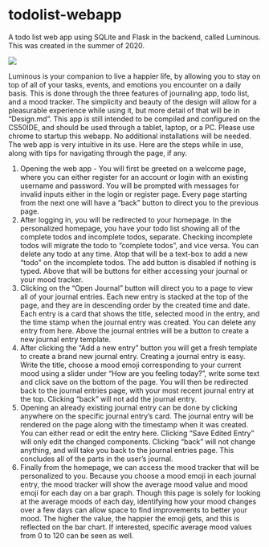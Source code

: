 # todolist-webapp
A todo list web app using SQLite and Flask in the backend, called Luminous. This was created in the summer of 2020.

![](https://github.com/EisakuDanielTanaka/todolist-webapp/blob/main/app.jpg)

Luminous is your companion to live a happier life, by allowing you to stay on top of all of your tasks, events, and emotions you encounter on a daily basis. This is done through the three features of journaling app, todo list, and a mood tracker. The simplicity and beauty of the design will allow for a pleasurable experience while using it, but more detail of that will be in “Design.md”.
This app is still intended to be compiled and configured on the CS50IDE, and should be used through a tablet, laptop, or a PC. Please use chrome to startup this webapp. No additional installations will be needed. The web app is very intuitive in its use. Here are the steps while in use, along with tips for navigating through the page, if any.

1. Opening the web app - You will first be greeted on a welcome page, where you can either register for an account or login with an existing username and password. You will be prompted with messages for invalid inputs either in the login or register page. Every page starting from the next one will have a “back” button to direct you to the previous page.
2. After logging in, you will be redirected to your homepage. In the personalized homepage, you have your todo list showing all of the complete todos and incomplete todos, separate. Checking incomplete todos will migrate the todo to “complete todos”, and vice versa. You can delete any todo at any time. Atop that will be a text-box to add a new “todo” on the incomplete todos. The add button is disabled if nothing is typed.
   Above that will be buttons for either accessing your journal or your mood tracker.
3. Clicking on the “Open Journal” button will direct you to a page to view all of your journal entries. Each new entry is stacked at the top of the page, and they are in descending order by the created time and date. Each entry is a card that shows the title, selected mood in the entry, and the time stamp when the journal entry was created. You can delete any entry from here.
   Above the journal entries will be a button to create a new journal entry template.
4. After clicking the “Add a new entry” button you will get a fresh template to create a brand new journal entry. Creating a journal entry is easy. Write the title, choose a mood emoji corresponding to your current mood using a slider under “How are you feeling today?”, write some text and click save on the bottom of the page. You will then be redirected back to the journal entries page, with your most recent journal entry at the top. Clicking “back” will not add the journal entry.
5. Opening an already existing journal entry can be done by clicking anywhere on the specific journal entry’s card. The journal entry will be rendered on the page along with the timestamp when it was created. You can either read or edit the entry here. Clicking “Save Edited Entry” will only edit the changed components. Clicking “back” will not change anything, and will take you back to the journal entries page.
   This concludes all of the parts in the user’s journal.
6. Finally from the homepage, we can access the mood tracker that will be personalized to you. Because you choose a mood emoji in each journal entry, the mood tracker will show the average mood value and mood emoji for each day on a bar graph. Though this page is solely for looking at the average moods of each day, identifying how your mood changes over a few days can allow space to find improvements to better your mood.
   The higher the value, the happier the emoji gets, and this is reflected on the bar chart. If interested, specific average mood values from 0 to 120 can be seen as well.
